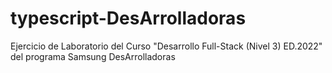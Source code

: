 # typescript-DesArrolladoras
Ejercicio de Laboratorio del Curso "Desarrollo Full-Stack (Nivel 3) ED.2022" del programa Samsung DesArrolladoras
